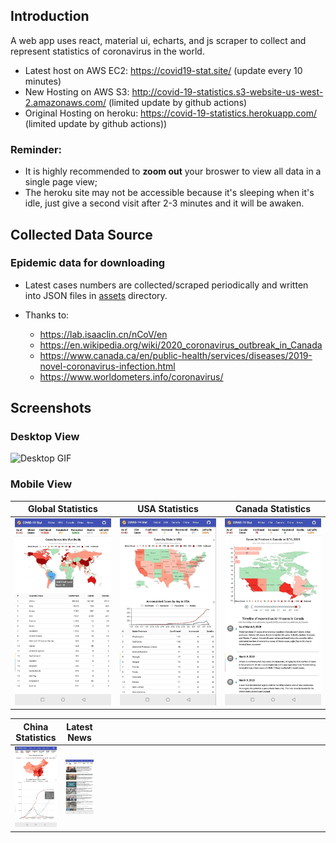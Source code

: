 
## Introduction
A web app uses react, material ui, echarts, and js scraper to collect and represent statistics of coronavirus in the world.
- Latest host on AWS EC2: https://covid19-stat.site/ (update every 10 minutes)
- New Hosting on AWS S3: http://covid-19-statistics.s3-website-us-west-2.amazonaws.com/ (limited update by github actions)
- Original Hosting on heroku: https://covid-19-statistics.herokuapp.com/ (limited update by github actions))

### Reminder: 
- It is highly recommended to **zoom out** your broswer to view all data in a single page view;
- The heroku site may not be accessible because it's sleeping when it's idle, just give a second visit after 2-3 minutes and it will be awaken.

## Collected Data Source
### Epidemic data for downloading
  - Latest cases numbers are collected/scraped periodically and written into JSON files in [assets](https://github.com/denven/covid-19-statistics/tree/master/public/assets) directory.

- Thanks to:
  - https://lab.isaaclin.cn/nCoV/en
  - https://en.wikipedia.org/wiki/2020_coronavirus_outbreak_in_Canada
  - https://www.canada.ca/en/public-health/services/diseases/2019-novel-coronavirus-infection.html
  - https://www.worldometers.info/coronavirus/

## Screenshots
### Desktop View
![Desktop GIF](https://github.com/denven/hello_world/blob/master/COVID-19-Desktop.gif#pic_center=960x500)

### Mobile View

Global Statistics           |  USA Statistics            |  Canada Statistics
:-------------------------:|:-------------------------:|:-------------------------:
  ![Global Statistics](./screenshots/1.mobile-Global.jpg "Global Statistics")|![USA Statistics](./screenshots/2.mobile-Usa.jpg "USA Statistics") |![Canada Statistics](./screenshots/3.mobile-Canada.jpg "Canada Statistics")

China Statistics           |  Latest News          | |
:-------------------------:|:-------------------------:|:-------------------------:  
  ![China Statistics](./screenshots/4.mobile-China.jpg "China Statistics")  | ![Latest News](./screenshots/5.mobile-News.jpeg#pic_center=414x736 "Latest News") |<div style="width: 350px"></div> |

